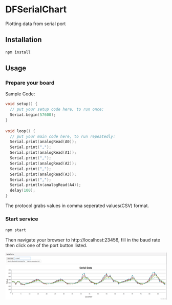 # DFSerialChart

Plotting data from serial port

## Installation

```javascript
npm install
```


## Usage

### Prepare your board

Sample Code:

```C
void setup() {
  // put your setup code here, to run once:
  Serial.begin(57600);
}

void loop() {
  // put your main code here, to run repeatedly:
  Serial.print(analogRead(A0));
  Serial.print(",");
  Serial.print(analogRead(A1));
  Serial.print(",");
  Serial.print(analogRead(A2));
  Serial.print(",");
  Serial.print(analogRead(A3));
  Serial.print(",");
  Serial.println(analogRead(A4));
  delay(100);
}
```

The protocol grabs values in comma seperated values(CSV) format.  


### Start service

```javascript
npm start
```

Then navigate your browser to http://localhost:23456, fill in the baud rate then click one of the port button listed.

![screenshot](screenshot.png)
